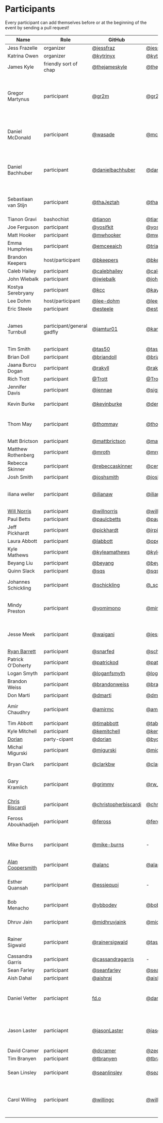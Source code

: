 # Participants

Every participant can add themselves before or at the beginning of the event by
sending a pull request!

| Name  | Role | GitHub | Twitter | Notes |
| ----- | ---- | ------ | ------- | ----- |
| Jess Frazelle  | organizer  | [@jessfraz](https://github.com/jessfraz) | [@jessfraz](https://twitter.com/jessfraz) | |
| Katrina Owen | organizer | [@kytrinyx](https://github.com/kytrinyx) | [@kytrinyx](https://twitter.com/kytrinyx) | |
| James Kyle | friendly sort of chap | [@thejameskyle](https://github.com/thejameskyle) | [@thejameskyle](https://twitter.com/thejameskyle) | |
| Gregor Martynus | participant |[@gr2m](https://github.com/gr2m/) | [@gr2m](https://twitter.com/gr2m/) | LA based 🛫 Tue, Feb 14 with [jetBlue 6736](https://www.google.com/search?q=jetBlue+6736) 🛬 Thu, Feb 16: [jetBlue 1435](https://www.google.com/search?q=jetBlue+1435) |
| Daniel McDonald | participant |[@wasade](https://github.com/wasade) | [@mcdonadt](https://twitter.com/mcdonadt) | SEA based, arriving Weds morning on [UA 1721](https://www.google.com/search?q=check+flight+UA1721)
| Daniel Bachhuber | participant |[@danielbachhuber](https://github.com/danielbachhuber) | [@danielbachhuber](https://twitter.com/danielbachhuber) | PDX based, arriving Weds morning on [Alaska 2589](https://www.google.com/search?q=Alaska+2589)
| Sebastiaan van Stijn | participant |[@thaJeztah](https://github.com/thaJeztah) | [@thaJeztah](https://twitter.com/thaJeztah) | Located in The Netherlands 🇳🇱
| Tianon Gravi | bashochist | [@tianon](https://github.com/tianon) | [@tianon](https://twitter.com/tianon) | |
| Joe Ferguson | participant |[@yosifkit](https://github.com/yosifkit) | [@yosifkit](https://twitter.com/yosifkit) | |
| Matt Hooker | participant | [@mwhooker](https://github.com/mwhooker) | [@mwhooker](https://twitter.com/mwhooker) | |
| Emma Humphries | participant |[@emceeaich](https://github.com/emceeaich) | [@triagegirl](https://twitter.com/triagegirl) | Bay Area Local |
| Brandon Keepers | host/participant |[@bkeepers](https://github.com/bkeepers) | [@bkeepers](https://twitter.com/bkeepers) | |
| Caleb Hailey | participant |[@calebhailey](https://github.com/calebhailey) | [@calebhailey](https://twitter.com/calebhailey) | |
| John Wiebalk | participant |[@jwiebalk](https://github.com/jwiebalk) | [@johnwiebalk](https://twitter.com/johnwiebalk) | |
| Kostya Serebryany | participant |[@kcc](https://github.com/kcc) | [@kayseesee](https://twitter.com/kayseesee) | |
| Lee Dohm | host/participant |[@lee-dohm](https://github.com/lee-dohm) | [@leedohm](https://twitter.com/leedohm) | |
| Eric Steele | participant |[@esteele](https://github.com/esteele) | [@esteele](https://twitter.com/esteele) | |
| James Turnbull | participant/general gadfly | [@jamtur01](https://github.com/jamtur01) | [@kartar](https://twitter.com/kartar) | NYC-based. 2/13 UA212, 2/17 UA 212 |
| Tim Smith | participant |[@tas50](https://github.com/tas50) | [@tas50](https://twitter.com/tas50) | PDX based |
| Brian Doll | participant |[@briandoll](https://github.com/briandoll) | [@briandoll](https://twitter.com/briandoll) | SF |
| Jaana Burcu Dogan | participant |[@rakyll](https://github.com/rakyll) | [@rakyll](https://twitter.com/rakyll) | |
| Rich Trott | participant |[@Trott](https://github.com/Trott) | [@Trott](https://twitter.com/Trott) | |
| Jennifer Davis | participant | [@iennae](https://github.com/iennae) | [@sigje](https://twitter.com/sigje) | Bay Area based |
| Kevin Burke | participant | [@kevinburke](https://github.com/kevinburke) | [@derivativeburke](https://twitter.com/derivativeburke) | [available for hire](https://burke.services) |
| Thom May | participant | [@thommay](https://github.com/thommay) | [@thommay](https://twitter.com/thommay) | London based, in SF 2/11 - 2/16 |
| Matt Brictson | participant | [@mattbrictson](https://github.com/mattbrictson) | [@mattbrictson](https://twitter.com/mattbrictson) | SF |
| Matthew Rothenberg | participant | [@mroth](https://github.com/mroth) | [@mroth](https://twitter.com/mroth) | Brooklyn |
| Rebecca Skinner | participant | [@rebeccaskinner](https://github.com/rebeccaskinner) | [@cercerilla](https://twitter.com/cercerilla) | St. Louis |
| Josh Smith | participant | [@joshsmith](https://github.com/joshsmith) | [@joshsmith](https://twitter.com/joshsmith) | San Diego |
| iliana weller | participant | [@ilianaw](https://github.com/ilianaw) | [@ilianaweller](https://twitter.com/ilianaweller) | Greetings from Amazon Linux |
| [Will Norris](https://willnorris.com/)  | participant  | [@willnorris](https://github.com/willnorris) | [@willnorris](https://twitter.com/willnorris) | |
| Paul Betts | participant |[@paulcbetts](https://github.com/paulcbetts) | [@paulcbetts](https://twitter.com/paulcbetts) | SF |
| Jeff Pickhardt | participant |[@pickhardt](https://github.com/pickhardt) | [@jrpickhardt](https://twitter.com/jrpickhardt) | SF |
| Laura Abbott | participant | [@labbott](https://github.com/labbott) | [@openlabbott](https://twitter.com/openlabbott) | SEA |
| Kyle Mathews | participant | [@kyleamathews](https://github.com/kyleamathews) | [@kylemathews](https://twitter.com/kylemathews) | SF |
| Beyang Liu | participant | [@beyang](https://github.com/beyang) | [@beyang](https://twitter.com/beyang) | SF |
| Quinn Slack | participant | [@sqs](https://github.com/sqs) | [@sqs](https://twitter.com/sqs) | SF |
| Johannes Schickling | participant | [@schickling](https://github.com/schickling) | [@_schickling](https://twitter.com/_schickling) | 🇩🇪 Berlin (SF Feb 10 - 17) |
| Mindy Preston | participant | [@yomimono](https://github.com/yomimono) | [@mindypreston](https://twitter.com/mindypreston) | Madison, WI (SF 7 Feb - 16 Feb) |
| Jesse Meek | participant | [@waigani](https://github.com/waigani) | [@jessemeek](https://twitter.com/jessemeek) | New Zealand!! (SF Feb 6 - 19) |
| [Ryan Barrett](https://snarfed.org/) | participant  | [@snarfed](https://github.com/snarfed) | [@schnarfed](https://twitter.com/schnarfed) | SF |
| Patrick O'Doherty | participant | [@patrickod](https://github.com/patrickod) | [@patrickod](https://twitter.com/patrickod) | SF |
| Logan Smyth | participant | [@loganfsmyth](https://github.com/loganfsmyth) | [@loganfsmyth](https://twitter.com/loganfsmyth) | SF |
| Brandon Weiss | participant | [@brandonweiss](https://github.com/brandonweiss) | [@brandon_weiss](https://twitter.com/brandon_weiss) | SF |
| Don Marti | participant | [@dmarti](https://github.com/dmarti) | [@dmarti](https://twitter.com/dmarti) | SF |
| Amir Chaudhry | participant | [@amirmc](https://github.com/amirmc) | [@amirmc](https://twitter.com/amirmc) | Cambridge, UK (SF: 7-16 Feb) |
| Tim Abbott | participant | [@timabbott](https://github.com/timabbott) | [@tabbott3](https://twitter.com/tabbott3) | SF |
| Kyle Mitchell | participant | [@kemitchell](https://github.com/kemitchell) | [@kemitchell](https://twitter.com/kemitchell) | Oakland |
| [Dorian](https://doma.io) | party-cipant | [@dorian](https://github.com/dorian) | [@bydorian](https://twitter.com/bydorian) | SF |
| Michal Migurski  | participant | [@migurski](https://github.com/migurski) | [@michalmigurski](https://twitter.com/michalmigurski) | Oakland |
| Bryan Clark  | participant | [@clarkbw](https://github.com/clarkbw) | [@clarkbw](https://twitter.com/clarkbw) | Victoria, BC :canada: |
| Gary Kramlich | participant | [@grimmy](https://github.com/grimmy) | [@rw_grim](https://twitter.com/rw_grim) | Milwaukee, WI (SF 14 Feb - 16 Feb) |
| [Chris Biscardi](https://www.christopherbiscardi.com/) | participant | [@christopherbiscardi](https://github.com/ChristopherBiscardi) | [@chrisbiscardi](https://twitter.com/chrisbiscardi) | |
| Feross Aboukhadijeh | participant | [@feross](https://github.com/feross) | [@feross](https://twitter.com/feross) | SF, WebTorrent, Standard JS |
| Mike Burns | participant | [@mike-burns](https://github.com/mike-burns) | - | NYC based; in SF from the 15th to 20th |
| [Alan Coopersmith](https://www.x.org/wiki/AlanCoopersmith/) | participant | [@alanc](https://github.com/alanc) | [@alanc](https://twitter.com/alanc) | Santa Clara, CA |
| Esther Quansah | participant | [@essiequoi](https://github.com/essiequoi) | - | VA based; in SF from 2/8 until 2/16 |
| Bob Menacho | participant | [@ybbodev](https://github.com/Ybbobdev)| [@bobmynacho](https://twitter.com/bobmynacho) | SF |
| Dhruv Jain | participant | [@midhruvjaink](https://github.com/midhruvjaink) | [@midhruvjaink](https://twitter.com/midhruvjaink) | YtQck, Fire, Earth.css - INDIA |
| Rainer Sigwald | participant | [@rainersigwald](https://github.com/rainersigwald) | [@tashkant](https://twitter.com/tashkant) | OKC based, Microsoft dev tools |
| Cassandra Garris | participant | [@cassandragarris](https://github.com/cassandragarris) | - | based in NC |
| Sean Farley | participant | [@seanfarley](https://github.com/seanfarley)| [@seanfarley](https://twitter.com/seanfarley) | SF |
| Aish Dahal | participant | [@aishraj](https://github.com/aishraj)| [@aishrajdahal](https://twitter.com/aishrajdahal) | - |
| Daniel Vetter | particiapnt | [fd.o](https://cgit.freedesktop.org/~danvet) | [@danvet](https://twitter.com/danvet) | Switerzland - Arriving Mon evening in SFO |
| Jason Laster | particiapnt | [@jasonLaster](github.com/jasonLaster) | [@jasonLaster11](https://twitter.com/jasonlaster11) | NYC - will be around monday through thursday |
| David Cramer | particiapnt | [@dcramer](github.com/dcramer) | [@zeeg](https://twitter.com/zeeg) | SF, Sentry |
| Tim Branyen | participant | [@tbranyen](https://github.com/tbranyen) | [@tbranyen](https://twitter.com/tbranyen) | SF |
| Sean Linsley | participant | [@seanlinsley](https://github.com/seanlinsley) | [@seanlinsley](https://twitter.com/seanlinsley) | Dallas, Active Admin |
| Carol Willing | participant | [@willingc](https://github.com/willingc) | [@willingcarol](https://twitter.com/willingcarol) | San Diego and SLO; :airplane: [United 400](https://www.google.com/search?q=united+400) Wed arr. 8 am |
